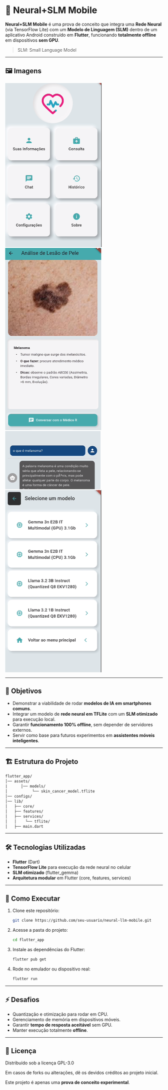 # 📱 Neural+SLM Mobile

**Neural+SLM Mobile** é uma prova de conceito que integra uma **Rede Neural** (via TensorFlow Lite) com um **Modelo de Linguagem (SLM)** dentro de um aplicativo Android construído em **Flutter**, funcionando **totalmente offline** em dispositivos **sem GPU**.

> SLM: Small Language Model

---
## 🖼️ Imagens
![alt text](images/image.png)<br>
![alt text](images/image-1.png)<br>
![alt text](images/image-4.png)<br>
![alt text](images/image-3.png)<br>

---
## 🚀 Objetivos

- Demonstrar a viabilidade de rodar **modelos de IA em smartphones comuns**.  
- Integrar um modelo de **rede neural em TFLite** com um **SLM otimizado** para execução local.  
- Garantir **funcionamento 100% offline**, sem depender de servidores externos.  
- Servir como base para futuros experimentos em **assistentes móveis inteligentes**.  

---
## 🏗️ Estrutura do Projeto

```
flutter_app/
│── assets/    
|      │── models/        
│           └── skin_cancer_model.tflite
│── configs/             
│── lib/       
│   ├── core/            
│   ├── features/        
│   ├── services/        
│   │    └── tflite/
│   ├── main.dart        
```

---
## 🛠️ Tecnologias Utilizadas

- **Flutter** (Dart)  
- **TensorFlow Lite** para execução da rede neural no celular  
- **SLM otimizado** (flutter_gemma)  
- **Arquitetura modular** em Flutter (core, features, services)  

---
## 📱 Como Executar

1. Clone este repositório:
   ```bash
   git clone https://github.com/seu-usuario/neural-llm-mobile.git
   ```
2. Acesse a pasta do projeto:
   ```bash
   cd flutter_app
   ```
3. Instale as dependências do Flutter:
   ```bash
   flutter pub get
   ```
4. Rode no emulador ou dispositivo real:
   ```bash
   flutter run
   ```
---
## ⚡ Desafios

- Quantização e otimização para rodar em CPU.  
- Gerenciamento de memória em dispositivos móveis.  
- Garantir **tempo de resposta aceitável** sem GPU.  
- Manter execução totalmente **offline**.  

---
## 📜 Licença

Distribuído sob a licença GPL-3.0  

Em casos de forks ou alterações, dê os devidos créditos ao projeto inicial.

Este projeto é apenas uma **prova de conceito experimental**.
